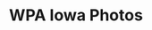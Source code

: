 ---
layout: project
title: WPA Iowa Photos
lead: Michael Cummings
collaborators: 
description: A collection of photographs of WPA projects across Iowa in the 1930s
image: https://isuu00001library103stg.z21.web.core.windows.net/assets/media/wpa.jpg
alt: Black and white photograph of cabins at Pine Lake State Park
permalink: /projects/wpa.html
---
